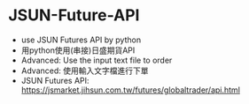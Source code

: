 # JSUN-Future-API
* use JSUN Futures API by python
* 用python使用(串接)日盛期貨API
* Advanced: Use the input text file to order
* Advanced: 使用輸入文字檔進行下單
* JSUN Futures API: https://jsmarket.jihsun.com.tw/futures/globaltrader/api.html
